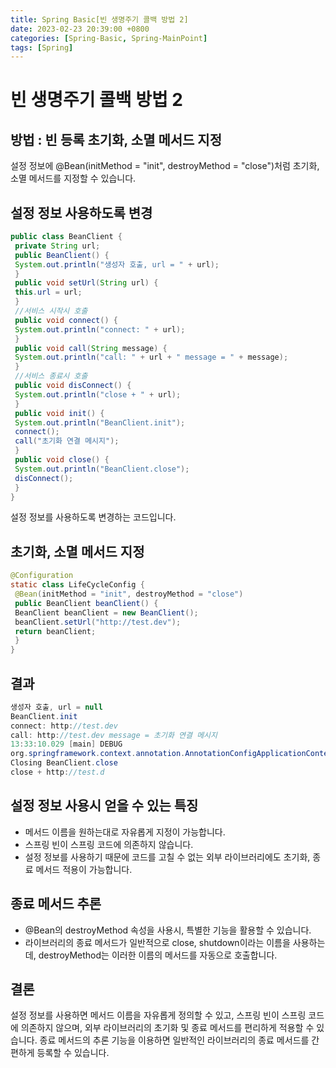 ```yaml
---
title: Spring Basic[빈 생명주기 콜백 방법 2]
date: 2023-02-23 20:39:00 +0800
categories: [Spring-Basic, Spring-MainPoint]
tags: [Spring]
---
```


# 빈 생명주기 콜백 방법 2

## 방법 : 빈 등록 초기화, 소멸 메서드 지정
설정 정보에 @Bean(initMethod = "init", destroyMethod = "close")처럼 초기화, 소멸 메서드를 지정할 수 있습니다.

## 설정 정보 사용하도록 변경
```java
public class BeanClient {
 private String url;
 public BeanClient() {
 System.out.println("생성자 호출, url = " + url);
 }
 public void setUrl(String url) {
 this.url = url;
 }
 //서비스 시작시 호출
 public void connect() {
 System.out.println("connect: " + url);
 }
 public void call(String message) {
 System.out.println("call: " + url + " message = " + message);
 }
 //서비스 종료시 호출
 public void disConnect() {
 System.out.println("close + " + url);
 }
 public void init() {
 System.out.println("BeanClient.init");
 connect();
 call("초기화 연결 메시지");
 }
 public void close() {
 System.out.println("BeanClient.close");
 disConnect();
 }
}

```
설정 정보를 사용하도록 변경하는 코드입니다.

## 초기화, 소멸 메서드 지정
```java
@Configuration
static class LifeCycleConfig {
 @Bean(initMethod = "init", destroyMethod = "close")
 public BeanClient beanClient() {
 BeanClient beanClient = new BeanClient();
 beanClient.setUrl("http://test.dev");
 return beanClient;
 }
}
```

## 결과
```java
생성자 호출, url = null
BeanClient.init
connect: http://test.dev
call: http://test.dev message = 초기화 연결 메시지
13:33:10.029 [main] DEBUG 
org.springframework.context.annotation.AnnotationConfigApplicationContext - 
Closing BeanClient.close
close + http://test.d
```

## 설정 정보 사용시 얻을 수 있는 특징
- 메서드 이름을 원하는대로 자유롭게 지정이 가능합니다.
- 스프링 빈이 스프링 코드에 의존하지 않습니다.
- 설정 정보를 사용하기 때문에 코드를 고칠 수 없는 외부 라이브러리에도 초기화, 종료 메서드 적용이 가능합니다.

## 종료 메서드 추론
- @Bean의 destroyMethod 속성을 사용시, 특별한 기능을 활용할 수 있습니다.
- 라이브러리의 종료 메서드가 일반적으로 close, shutdown이라는 이름을 사용하는데, destroyMethod는 이러한 이름의 메서드를 자동으로 호출합니다.

## 결론
설정 정보를 사용하면 메서드 이름을 자유롭게 정의할 수 있고, 스프링 빈이 스프링 코드에 의존하지 않으며, 외부 라이브러리의 초기화 및 종료 메서드를 편리하게 적용할 수 있습니다. 종료 메서드의 추론 기능을 이용하면 일반적인 라이브러리의 종료 메서드를 간편하게 등록할 수 있습니다.